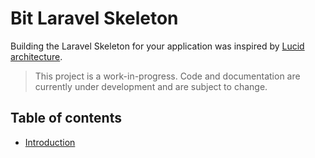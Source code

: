 # Bit Laravel Skeleton
Building the Laravel Skeleton for your application was inspired by [Lucid architecture](https://lucidarch.dev/).

> This project is a work-in-progress. Code and documentation are currently under development and are subject to change.

## Table of contents
* [Introduction](/blob/main/docs/introduction.md)